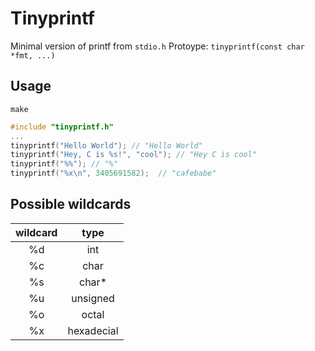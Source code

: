 # Tinyprintf

Minimal version of printf from `stdio.h`
Protoype: `tinyprintf(const char *fmt, ...)`

## Usage
```
make
```

```c
#include "tinyprintf.h"
...
tinyprintf("Hello World"); // "Hello World"
tinyprintf("Hey, C is %s!", "cool"); // "Hey C is cool"
tinyprintf("%%"); // "%"
tinyprintf("%x\n", 3405691582);  // "cafebabe"
```

## Possible wildcards
| wildcard |    type    |
| :------: | :--------: |
|    %d    |    int     |
|    %c    |    char    |
|    %s    |   char*    |
|    %u    |  unsigned  |
|    %o    |   octal    |
|    %x    | hexadecial |